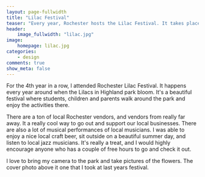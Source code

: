 ```yaml
---
layout: page-fullwidth
title: "Lilac Festival"
teaser: "Every year, Rochester hosts the Lilac Festival. It takes place at Highland Park"
header:
    image_fullwidth: "lilac.jpg"
image:
    homepage: lilac.jpg
categories:
    - design
comments: true
show_meta: false
---
```


For the 4th year in a row, I attended Rochester Lilac Festival.  It happens every year around when the Lilacs in Highland park bloom. It's a beautiful festival where students, children and parents walk around the park and enjoy the activities there. 

There are a ton of local Rochester vendors, and vendors from really far away. It a really cool way to go out and support our local businesses. There are also a lot of musical performances of local musicians. I was able to enjoy a nice local craft beer, sit outside on a beautiful summer day, and listen to local jazz musicians. It's really a treat, and I would highly encourage anyone who has a couple of free hours to go and check it out. 

I love to bring my camera to the park and take pictures of the flowers. The cover photo above it one that I took at last years festival. 